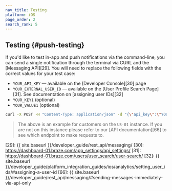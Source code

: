 ```yaml
---
nav_title: Testing
platform: iOS
page_order: 2
search_rank: 5
---
```

## Testing {#push-testing}

If you'd like to test in-app and push notifications via the command-line, you can send a single notification through the terminal via CURL and the [Messaging API][29]. You will need to replace the following fields with the correct values for your test case:

- `YOUR_API_KEY` — available on the [Developer Console][30] page
- `YOUR_EXTERNAL_USER_ID` — available on the [User Profile Search Page][31]. See documentation on [assigning user IDs][32]
- `YOUR_KEY1` (optional)
- `YOUR_VALUE1` (optional)

```bash
curl -X POST -H "Content-Type: application/json" -d "{\"api_key\":\"YOUR_API_KEY\",\"external_user_ids\":[\"YOUR_EXTERNAL_USER_ID\"],\"messages\":{\"apple_push\":{\"alert\":\"Test push\",\"extra\":{\"YOUR_KEY1\":\"YOUR_VALUE1\"}}}}" https://rest.iad-01.braze.com/messages/send
```
>  The above is an example for customers on the `US-01` instance. If you are not on this instance please refer to our [API documentation][66] to see which endpoint to make requests to.

[29]: {{ site.baseurl }}/developer_guide/rest_api/messaging/
[30]: https://dashboard-01.braze.com/app_settings/api_settings/
[31]: https://dashboard-01.braze.com/users/user_search/user-search/
[32]: {{ site.baseurl }}/developer_guide/platform_integration_guides/ios/analytics/setting_user_ids/#assigning-a-user-id
[66]: {{ site.baseurl }}/developer_guide/rest_api/messaging/#sending-messages-immediately-via-api-only

